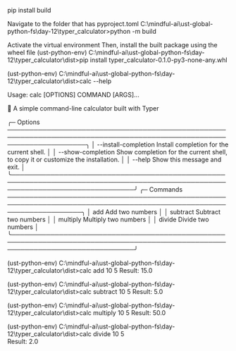 pip install build

Navigate to the folder that has pyproject.toml
C:\mindful-ai\ust-global-python-fs\day-12\typer_calculator>python -m build

Activate the virtual environment
Then, install the built package using the wheel file
(ust-python-env) C:\mindful-ai\ust-global-python-fs\day-12\typer_calculator\dist>pip install typer_calculator-0.1.0-py3-none-any.whl


(ust-python-env) C:\mindful-ai\ust-global-python-fs\day-12\typer_calculator\dist>calc --help
                                                                                                                                  
 Usage: calc [OPTIONS] COMMAND [ARGS]...                                                                                          

 🧮 A simple command-line calculator built with Typer

╭─ Options ──────────────────────────────────────────────────────────────────────────────────────────────────────────────────────╮
│ --install-completion          Install completion for the current shell.                                                        │
│ --show-completion             Show completion for the current shell, to copy it or customize the installation.                 │
│ --help                        Show this message and exit.                                                                      │
╰────────────────────────────────────────────────────────────────────────────────────────────────────────────────────────────────╯
╭─ Commands ─────────────────────────────────────────────────────────────────────────────────────────────────────────────────────╮
│ add        Add two numbers                                                                                                     │
│ subtract   Subtract two numbers                                                                                                │
│ multiply   Multiply two numbers                                                                                                │
│ divide     Divide two numbers                                                                                                  │
╰────────────────────────────────────────────────────────────────────────────────────────────────────────────────────────────────╯


(ust-python-env) C:\mindful-ai\ust-global-python-fs\day-12\typer_calculator\dist>calc add 10 5
Result: 15.0

(ust-python-env) C:\mindful-ai\ust-global-python-fs\day-12\typer_calculator\dist>calc subtract 10 5
Result: 5.0

(ust-python-env) C:\mindful-ai\ust-global-python-fs\day-12\typer_calculator\dist>calc multiply 10 5
Result: 50.0

(ust-python-env) C:\mindful-ai\ust-global-python-fs\day-12\typer_calculator\dist>calc divide 10 5  
Result: 2.0